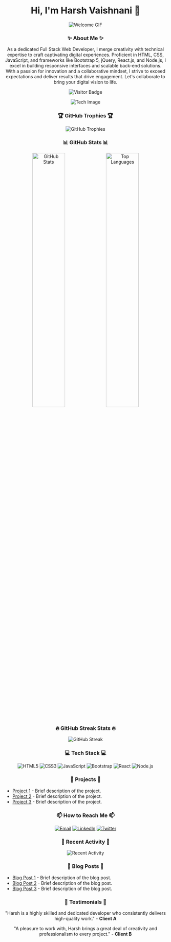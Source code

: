 <h1 align="center"> Hi, I'm Harsh Vaishnani 👋</h1>

<!--
**Harsh-Vaishnani/Harsh-Vaishnani** is a ✨ _special_ ✨ repository because its `README.md` (this file) appears on your GitHub profile.
-->

<p align="center">
    <img src="https://media.giphy.com/media/xT9IgzoKnwFNmISR8I/giphy.gif" alt="Welcome GIF" />
</p>

<h3 align="center">✨ About Me ✨</h3>
<p align="center">
    As a dedicated Full Stack Web Developer, I merge creativity with technical expertise to craft captivating digital experiences. Proficient in HTML, CSS, JavaScript, and frameworks like Bootstrap 5, jQuery, React.js, and Node.js, I excel in building responsive interfaces and scalable back-end solutions. With a passion for innovation and a collaborative mindset, I strive to exceed expectations and deliver results that drive engagement. Let's collaborate to bring your digital vision to life.
</p>

<p align="center">
    <img src="https://komarev.com/ghpvc/?username=Harsh-Vaishnani&color=blue&style=flat-square" alt="Visitor Badge" />
</p>

<div align="center">
    <img src="https://r4.wallpaperflare.com/wallpaper/435/542/549/javascript-google-node-js-html-microsoft-visual-studio-hd-wallpaper-37820829361743c78ebe5d791ed75946.jpg" alt="Tech Image" />
</div>

<h3 align="center">🏆 GitHub Trophies 🏆</h3>
<p align="center">
    <img src="https://github-profile-trophy.vercel.app/?username=Harsh-Vaishnani&theme=noctis_minimus" alt="GitHub Trophies" />
</p>

<h3 align="center">📊 GitHub Stats 📊</h3>
<div align="center">
    <img src="https://github-readme-stats.vercel.app/api?username=Harsh-Vaishnani&show_icons=true&theme=noctis_minimus" alt="GitHub Stats" width="45%" />
    <img src="https://github-readme-stats.vercel.app/api/top-langs/?username=Harsh-Vaishnani&layout=compact&theme=noctis_minimus" alt="Top Languages" width="45%" />
</div>

<h3 align="center">🔥 GitHub Streak Stats 🔥</h3>
<p align="center">
    <img src="https://github-readme-streak-stats.herokuapp.com/?user=Harsh-Vaishnani&theme=noctis_minimus" alt="GitHub Streak" />
</p>

<h3 align="center">💻 Tech Stack 💻</h3>
<p align="center">
    <img src="https://img.shields.io/badge/HTML5-E34F26?style=for-the-badge&logo=html5&logoColor=white" alt="HTML5" />
    <img src="https://img.shields.io/badge/CSS3-1572B6?style=for-the-badge&logo=css3&logoColor=white" alt="CSS3" />
    <img src="https://img.shields.io/badge/JavaScript-F7DF1E?style=for-the-badge&logo=javascript&logoColor=black" alt="JavaScript" />
    <img src="https://img.shields.io/badge/Bootstrap-563D7C?style=for-the-badge&logo=bootstrap&logoColor=white" alt="Bootstrap" />
    <img src="https://img.shields.io/badge/React-20232A?style=for-the-badge&logo=react&logoColor=61DAFB" alt="React" />
    <img src="https://img.shields.io/badge/Node.js-339933?style=for-the-badge&logo=nodedotjs&logoColor=white" alt="Node.js" />
</p>

<h3 align="center">📂 Projects 📂</h3>
<ul>
    <li><a href="https://github.com/Harsh-Vaishnani/Project1">Project 1</a> - Brief description of the project.</li>
    <li><a href="https://github.com/Harsh-Vaishnani/Project2">Project 2</a> - Brief description of the project.</li>
    <li><a href="https://github.com/Harsh-Vaishnani/Project3">Project 3</a> - Brief description of the project.</li>
</ul>

<h3 align="center">📫 How to Reach Me 📫</h3>
<p align="center">
    <a href="mailto:harshvaishnani@example.com"><img src="https://img.shields.io/badge/Email-D14836?style=for-the-badge&logo=gmail&logoColor=white" alt="Email" /></a>
    <a href="https://linkedin.com/in/harshvaishnani"><img src="https://img.shields.io/badge/LinkedIn-0077B5?style=for-the-badge&logo=linkedin&logoColor=white" alt="LinkedIn" /></a>
    <a href="https://twitter.com/harshvaishnani"><img src="https://img.shields.io/badge/Twitter-1DA1F2?style=for-the-badge&logo=twitter&logoColor=white" alt="Twitter" /></a>
</p>

<h3 align="center">📝 Recent Activity 📝</h3>
<p align="center">
    <img src="https://github-readme-activity-graph.cyclic.app/graph?username=Harsh-Vaishnani&theme=react-dark" alt="Recent Activity" />
</p>

<h3 align="center">📄 Blog Posts 📄</h3>
<ul>
    <li><a href="https://medium.com/@harshvaishnani/post1">Blog Post 1</a> - Brief description of the blog post.</li>
    <li><a href="https://medium.com/@harshvaishnani/post2">Blog Post 2</a> - Brief description of the blog post.</li>
    <li><a href="https://medium.com/@harshvaishnani/post3">Blog Post 3</a> - Brief description of the blog post.</li>
</ul>

<h3 align="center">📢 Testimonials 📢</h3>
<p align="center">"Harsh is a highly skilled and dedicated developer who consistently delivers high-quality work." - <strong>Client A</strong></p>
<p align="center">"A pleasure to work with, Harsh brings a great deal of creativity and professionalism to every project." - <strong>Client B</strong></p>

